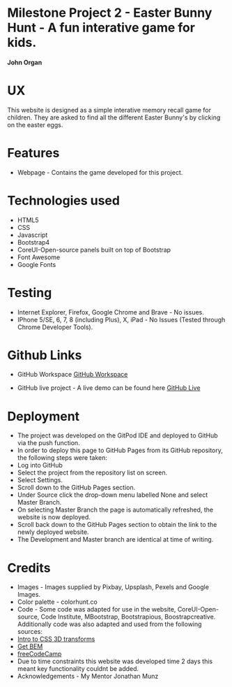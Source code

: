 # Milestone Project 2 - Easter Bunny Hunt - A fun interative game for kids.

#### John Organ

# UX

This website is designed as a simple interative memory recall game for children. They are asked to find all the different Easter Bunny's by clicking on the easter eggs.


# Features

* Webpage - Contains the game developed for this project.

# Technologies used

* HTML5
* CSS
* Javascript
* Bootstrap4
* CoreUI-Open-source panels built on top of Bootstrap
* Font Awesome
* Google Fonts

# Testing

* Internet Explorer, Firefox, Google Chrome and Brave - No issues.
* IPhone 5/SE, 6, 7, 8 (including Plus), X, iPad - No Issues (Tested through Chrome Developer Tools).


# Github Links 

* GitHub Workspace
[GitHub Workspace](https://github.com/JOrgan-Source/EasterEggHuntMilestone2)

* GitHub live project - A live demo can be found here
[GitHub Live](https://jorgan-source.github.io/EasterEggHuntMilestone2/)

# Deployment

* The project was developed on the GitPod IDE and deployed to GitHub via the push function.
* In order to deploy this page to GitHub Pages from its GitHub repository, the following steps were taken:
* Log into GitHub
* Select the project from the repository list on screen.
* Select Settings.
* Scroll down to the GitHub Pages section.
* Under Source click the drop-down menu labelled None and select Master Branch.
* On selecting Master Branch the page is automatically refreshed, the website is now deployed.
* Scroll back down to the GitHub Pages section to obtain the link to the newly deployed website.
* The Development and Master branch are identical at time of writing.


# Credits

* Images - Images supplied by Pixbay, Upsplash, Pexels and Google Images.
* Color palette - colorhunt.co
* Code - Some code was adapted for use in the website, CoreUI-Open-source, Code Institute, MBootstrap, Bootstrapious,  Boostrapcreative. Additionally code was also adapted and used from the following sources: 
* [Intro to CSS 3D transforms](https://3dtransforms.desandro.com/card-flip)
* [Get BEM](https://3dtransforms.desandro.com/card-flip)
* [freeCodeCamp](https://www.freecodecamp.org/news/vanilla-javascript-tutorial-build-a-memory-game-in-30-minutes-e542c4447eae/)
* Due to time constraints this website was developed time 2 days this meant key functionality couldnt be added.
* Acknowledgements - My Mentor Jonathan Munz

